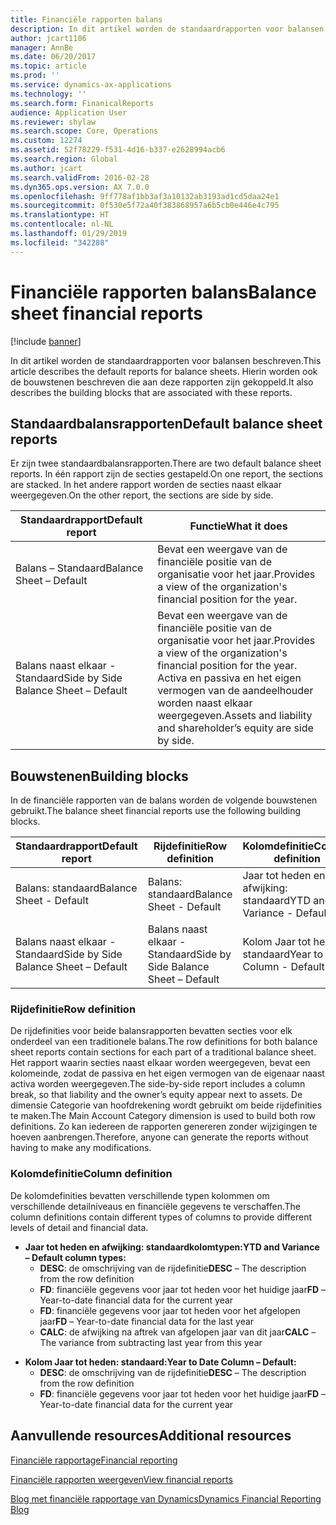 ```yaml
---
title: Financiële rapporten balans
description: In dit artikel worden de standaardrapporten voor balansen beschreven. Hierin worden ook de bouwstenen beschreven die aan deze rapporten zijn gekoppeld.
author: jcart1106
manager: AnnBe
ms.date: 06/20/2017
ms.topic: article
ms.prod: ''
ms.service: dynamics-ax-applications
ms.technology: ''
ms.search.form: FinanicalReports
audience: Application User
ms.reviewer: shylaw
ms.search.scope: Core, Operations
ms.custom: 12274
ms.assetid: 52f78229-f531-4d16-b337-e2628994acb6
ms.search.region: Global
ms.author: jcart
ms.search.validFrom: 2016-02-28
ms.dyn365.ops.version: AX 7.0.0
ms.openlocfilehash: 9ff778af1bb3af3a10132ab3193ad1cd5daa24e1
ms.sourcegitcommit: 0f530e5f72a40f383868957a6b5cb0e446e4c795
ms.translationtype: HT
ms.contentlocale: nl-NL
ms.lasthandoff: 01/29/2019
ms.locfileid: "342288"
---
```

# <a name="balance-sheet-financial-reports"></a><span data-ttu-id="dcecb-104">Financiële rapporten balans</span><span class="sxs-lookup"><span data-stu-id="dcecb-104">Balance sheet financial reports</span></span>

[!include [banner](../includes/banner.md)]

<span data-ttu-id="dcecb-105">In dit artikel worden de standaardrapporten voor balansen beschreven.</span><span class="sxs-lookup"><span data-stu-id="dcecb-105">This article describes the default reports for balance sheets.</span></span> <span data-ttu-id="dcecb-106">Hierin worden ook de bouwstenen beschreven die aan deze rapporten zijn gekoppeld.</span><span class="sxs-lookup"><span data-stu-id="dcecb-106">It also describes the building blocks that are associated with these reports.</span></span> 

<a name="default-balance-sheet-reports"></a><span data-ttu-id="dcecb-107">Standaardbalansrapporten</span><span class="sxs-lookup"><span data-stu-id="dcecb-107">Default balance sheet reports</span></span>
-----------------------------

<span data-ttu-id="dcecb-108">Er zijn twee standaardbalansrapporten.</span><span class="sxs-lookup"><span data-stu-id="dcecb-108">There are two default balance sheet reports.</span></span> <span data-ttu-id="dcecb-109">In één rapport zijn de secties gestapeld.</span><span class="sxs-lookup"><span data-stu-id="dcecb-109">On one report, the sections are stacked.</span></span> <span data-ttu-id="dcecb-110">In het andere rapport worden de secties naast elkaar weergegeven.</span><span class="sxs-lookup"><span data-stu-id="dcecb-110">On the other report, the sections are side by side.</span></span>

| <span data-ttu-id="dcecb-111">Standaardrapport</span><span class="sxs-lookup"><span data-stu-id="dcecb-111">Default report</span></span>                       | <span data-ttu-id="dcecb-112">Functie</span><span class="sxs-lookup"><span data-stu-id="dcecb-112">What it does</span></span>                                                                                                                           |
|--------------------------------------|----------------------------------------------------------------------------------------------------------------------------------------|
| <span data-ttu-id="dcecb-113">Balans – Standaard</span><span class="sxs-lookup"><span data-stu-id="dcecb-113">Balance Sheet – Default</span></span>              | <span data-ttu-id="dcecb-114">Bevat een weergave van de financiële positie van de organisatie voor het jaar.</span><span class="sxs-lookup"><span data-stu-id="dcecb-114">Provides a view of the organization's financial position for the year.</span></span>                                                                 |
| <span data-ttu-id="dcecb-115">Balans naast elkaar - Standaard</span><span class="sxs-lookup"><span data-stu-id="dcecb-115">Side by Side Balance Sheet – Default</span></span> | <span data-ttu-id="dcecb-116">Bevat een weergave van de financiële positie van de organisatie voor het jaar.</span><span class="sxs-lookup"><span data-stu-id="dcecb-116">Provides a view of the organization's financial position for the year.</span></span> <span data-ttu-id="dcecb-117">Activa en passiva en het eigen vermogen van de aandeelhouder worden naast elkaar weergegeven.</span><span class="sxs-lookup"><span data-stu-id="dcecb-117">Assets and liability and shareholder’s equity are side by side.</span></span> |

## <a name="building-blocks"></a><span data-ttu-id="dcecb-118">Bouwstenen</span><span class="sxs-lookup"><span data-stu-id="dcecb-118">Building blocks</span></span>
<span data-ttu-id="dcecb-119">In de financiële rapporten van de balans worden de volgende bouwstenen gebruikt.</span><span class="sxs-lookup"><span data-stu-id="dcecb-119">The balance sheet financial reports use the following building blocks.</span></span>

| <span data-ttu-id="dcecb-120">Standaardrapport</span><span class="sxs-lookup"><span data-stu-id="dcecb-120">Default report</span></span>                       | <span data-ttu-id="dcecb-121">Rijdefinitie</span><span class="sxs-lookup"><span data-stu-id="dcecb-121">Row definition</span></span>                       | <span data-ttu-id="dcecb-122">Kolomdefinitie</span><span class="sxs-lookup"><span data-stu-id="dcecb-122">Column definition</span></span>             |
|--------------------------------------|--------------------------------------|-------------------------------|
| <span data-ttu-id="dcecb-123">Balans: standaard</span><span class="sxs-lookup"><span data-stu-id="dcecb-123">Balance Sheet - Default</span></span>              | <span data-ttu-id="dcecb-124">Balans: standaard</span><span class="sxs-lookup"><span data-stu-id="dcecb-124">Balance Sheet - Default</span></span>              | <span data-ttu-id="dcecb-125">Jaar tot heden en afwijking: standaard</span><span class="sxs-lookup"><span data-stu-id="dcecb-125">YTD and Variance - Default</span></span>    |
| <span data-ttu-id="dcecb-126">Balans naast elkaar - Standaard</span><span class="sxs-lookup"><span data-stu-id="dcecb-126">Side by Side Balance Sheet – Default</span></span> | <span data-ttu-id="dcecb-127">Balans naast elkaar - Standaard</span><span class="sxs-lookup"><span data-stu-id="dcecb-127">Side by Side Balance Sheet – Default</span></span> | <span data-ttu-id="dcecb-128">Kolom Jaar tot heden: standaard</span><span class="sxs-lookup"><span data-stu-id="dcecb-128">Year to Date Column - Default</span></span> |

### <a name="row-definition"></a><span data-ttu-id="dcecb-129">Rijdefinitie</span><span class="sxs-lookup"><span data-stu-id="dcecb-129">Row definition</span></span>

<span data-ttu-id="dcecb-130">De rijdefinities voor beide balansrapporten bevatten secties voor elk onderdeel van een traditionele balans.</span><span class="sxs-lookup"><span data-stu-id="dcecb-130">The row definitions for both balance sheet reports contain sections for each part of a traditional balance sheet.</span></span> <span data-ttu-id="dcecb-131">Het rapport waarin secties naast elkaar worden weergegeven, bevat een kolomeinde, zodat de passiva en het eigen vermogen van de eigenaar naast activa worden weergegeven.</span><span class="sxs-lookup"><span data-stu-id="dcecb-131">The side-by-side report includes a column break, so that liability and the owner’s equity appear next to assets.</span></span> <span data-ttu-id="dcecb-132">De dimensie Categorie van hoofdrekening wordt gebruikt om beide rijdefinities te maken.</span><span class="sxs-lookup"><span data-stu-id="dcecb-132">The Main Account Category dimension is used to build both row definitions.</span></span> <span data-ttu-id="dcecb-133">Zo kan iedereen de rapporten genereren zonder wijzigingen te hoeven aanbrengen.</span><span class="sxs-lookup"><span data-stu-id="dcecb-133">Therefore, anyone can generate the reports without having to make any modifications.</span></span>

### <a name="column-definition"></a><span data-ttu-id="dcecb-134">Kolomdefinitie</span><span class="sxs-lookup"><span data-stu-id="dcecb-134">Column definition</span></span>

<span data-ttu-id="dcecb-135">De kolomdefinities bevatten verschillende typen kolommen om verschillende detailniveaus en financiële gegevens te verschaffen.</span><span class="sxs-lookup"><span data-stu-id="dcecb-135">The column definitions contain different types of columns to provide different levels of detail and financial data.</span></span>

-   <span data-ttu-id="dcecb-136">**Jaar tot heden en afwijking: standaardkolomtypen:**</span><span class="sxs-lookup"><span data-stu-id="dcecb-136">**YTD and Variance – Default column types:**</span></span>
    -   <span data-ttu-id="dcecb-137">**DESC**: de omschrijving van de rijdefinitie</span><span class="sxs-lookup"><span data-stu-id="dcecb-137">**DESC** – The description from the row definition</span></span>
    -   <span data-ttu-id="dcecb-138">**FD**: financiële gegevens voor jaar tot heden voor het huidige jaar</span><span class="sxs-lookup"><span data-stu-id="dcecb-138">**FD** – Year-to-date financial data for the current year</span></span>
    -   <span data-ttu-id="dcecb-139">**FD**: financiële gegevens voor jaar tot heden voor het afgelopen jaar</span><span class="sxs-lookup"><span data-stu-id="dcecb-139">**FD** – Year-to-date financial data for the last year</span></span>
    -   <span data-ttu-id="dcecb-140">**CALC**: de afwijking na aftrek van afgelopen jaar van dit jaar</span><span class="sxs-lookup"><span data-stu-id="dcecb-140">**CALC** – The variance from subtracting last year from this year</span></span>

<!-- -->

-   <span data-ttu-id="dcecb-141">**Kolom Jaar tot heden: standaard:**</span><span class="sxs-lookup"><span data-stu-id="dcecb-141">**Year to Date Column – Default:**</span></span>
    -   <span data-ttu-id="dcecb-142">**DESC**: de omschrijving van de rijdefinitie</span><span class="sxs-lookup"><span data-stu-id="dcecb-142">**DESC** – The description from the row definition</span></span>
    -   <span data-ttu-id="dcecb-143">**FD**: financiële gegevens voor jaar tot heden voor het huidige jaar</span><span class="sxs-lookup"><span data-stu-id="dcecb-143">**FD** – Year-to-date financial data for the current year</span></span>



<a name="additional-resources"></a><span data-ttu-id="dcecb-144">Aanvullende resources</span><span class="sxs-lookup"><span data-stu-id="dcecb-144">Additional resources</span></span>
--------

[<span data-ttu-id="dcecb-145">Financiële rapportage</span><span class="sxs-lookup"><span data-stu-id="dcecb-145">Financial reporting</span></span>](financial-reporting-getting-started.md)

[<span data-ttu-id="dcecb-146">Financiële rapporten weergeven</span><span class="sxs-lookup"><span data-stu-id="dcecb-146">View financial reports</span></span>](view-financial-reports.md)

[<span data-ttu-id="dcecb-147">Blog met financiële rapportage van Dynamics</span><span class="sxs-lookup"><span data-stu-id="dcecb-147">Dynamics Financial Reporting Blog</span></span>](http://blogs.msdn.com/b/dynamics_financial_reporting/)



